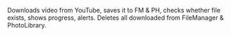 Downloads video from YouTube, saves it to FM & PH, checks whether file exists, shows progress, alerts.
Deletes all downloaded from FileManager & PhotoLibrary.
